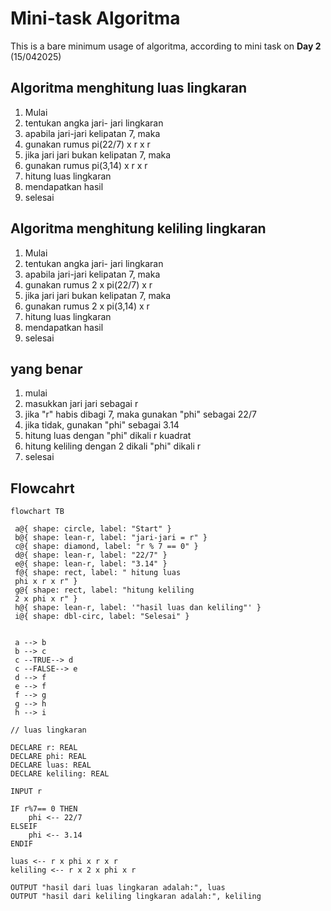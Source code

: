 # Mini-task Algoritma

This is a bare minimum usage of algoritma, according to mini task on **Day 2** (15/042025)

## Algoritma menghitung luas lingkaran

1. Mulai
2. tentukan angka jari- jari lingkaran
3. apabila jari-jari kelipatan 7, maka
4. gunakan rumus pi(22/7) x r x r
5. jika jari jari bukan kelipatan 7, maka
6. gunakan rumus pi(3,14) x r x r
7. hitung luas lingkaran
8. mendapatkan hasil
9. selesai

## Algoritma menghitung keliling lingkaran

1. Mulai
2. tentukan angka jari- jari lingkaran
3. apabila jari-jari kelipatan 7, maka
4. gunakan rumus 2 x pi(22/7) x r
5. jika jari jari bukan kelipatan 7, maka
6. gunakan rumus 2 x pi(3,14) x r
7. hitung luas lingkaran
8. mendapatkan hasil
9. selesai

## yang benar

1. mulai
2. masukkan jari jari sebagai r
3. jika "r" habis dibagi 7, maka gunakan "phi" sebagai 22/7
4. jika tidak, gunakan "phi" sebagai 3.14
5. hitung luas dengan "phi" dikali r kuadrat
6. hitung keliling dengan 2 dikali "phi" dikali r
7. selesai

## Flowcahrt

```mermaid
flowchart TB

 a@{ shape: circle, label: "Start" }
 b@{ shape: lean-r, label: "jari-jari = r" }
 c@{ shape: diamond, label: "r % 7 == 0" }
 d@{ shape: lean-r, label: "22/7" }
 e@{ shape: lean-r, label: "3.14" }
 f@{ shape: rect, label: " hitung luas
 phi x r x r" }
 g@{ shape: rect, label: "hitung keliling
 2 x phi x r" }
 h@{ shape: lean-r, label: '"hasil luas dan keliling"' }
 i@{ shape: dbl-circ, label: "Selesai" }


 a --> b
 b --> c
 c --TRUE--> d
 c --FALSE--> e
 d --> f
 e --> f
 f --> g
 g --> h
 h --> i

```

```pseudocode
// luas lingkaran

DECLARE r: REAL
DECLARE phi: REAL
DECLARE luas: REAL
DECLARE keliling: REAL

INPUT r

IF r%7== 0 THEN
    phi <-- 22/7
ELSEIF
    phi <-- 3.14
ENDIF

luas <-- r x phi x r x r
keliling <-- r x 2 x phi x r

OUTPUT "hasil dari luas lingkaran adalah:", luas
OUTPUT "hasil dari keliling lingkaran adalah:", keliling

```
